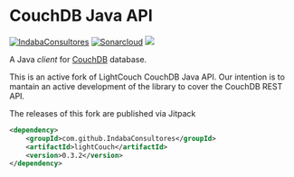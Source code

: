 CouchDB Java API
================

[![IndabaConsultores](https://circleci.com/gh/IndabaConsultores/LightCouch.svg?style=svg)](https://app.circleci.com/pipelines/github/IndabaConsultores/LightCouch)
[![Sonarcloud](https://sonarcloud.io/api/project_badges/measure?project=es.indaba:lightcouch&metric=alert_status)](https://sonarcloud.io/dashboard?id=es.indaba:lightcouch)
[![](https://jitpack.io/v/IndabaConsultores/LightCouch.svg)](https://jitpack.io/#IndabaConsultores/LightCouch)


A Java _client_ for [CouchDB](http://couchdb.apache.org/) database.

This is an active fork of LightCouch CouchDB Java API. Our intention is to mantain an active development of the library to cover the CouchDB REST API.

The releases of this fork are published via Jitpack
```xml
<dependency>
	<groupId>com.github.IndabaConsultores</groupId>
	<artifactId>lightCouch</artifactId>
	<version>0.3.2</version>
</dependency>
```
